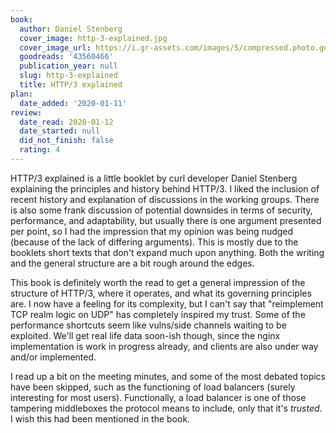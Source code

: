 ```yaml
---
book:
  author: Daniel Stenberg
  cover_image: http-3-explained.jpg
  cover_image_url: https://i.gr-assets.com/images/S/compressed.photo.goodreads.com/books/1547455205l/43560466._SX98_.jpg
  goodreads: '43560466'
  publication_year: null
  slug: http-3-explained
  title: HTTP/3 explained
plan:
  date_added: '2020-01-11'
review:
  date_read: 2020-01-12
  date_started: null
  did_not_finish: false
  rating: 4
---
```


HTTP/3 explained is a little booklet by curl developer Daniel Stenberg explaining the principles and history behind HTTP/3. I liked the inclusion of recent history and explanation of discussions in the working groups. There is also some frank discussion of potential downsides in terms of security, performance, and adaptability, but usually there is one argument presented per point, so I had the impression that my opinion was being nudged (because of the lack of differing arguments). This is mostly due to the booklets short texts that don't expand much upon anything. Both the writing and the general structure are a bit rough around the edges.

This book is definitely worth the read to get a general impression of the structure of HTTP/3, where it operates, and what its governing principles are. I now have a feeling for its complexity, but I can't say that "reimplement TCP realm logic on UDP" has completely inspired my trust. Some of the performance shortcuts seem like vulns/side channels waiting to be exploited. We'll get real life data soon-ish though, since the nginx implementation is work in progress already, and clients are also under way and/or implemented.

I read up a bit on the meeting minutes, and some of the most debated topics have been skipped, such as the functioning of load balancers (surely interesting for most users). Functionally, a load balancer is one of those tampering middleboxes the protocol means to include, only that it's *trusted*. I wish this had been mentioned in the book.
